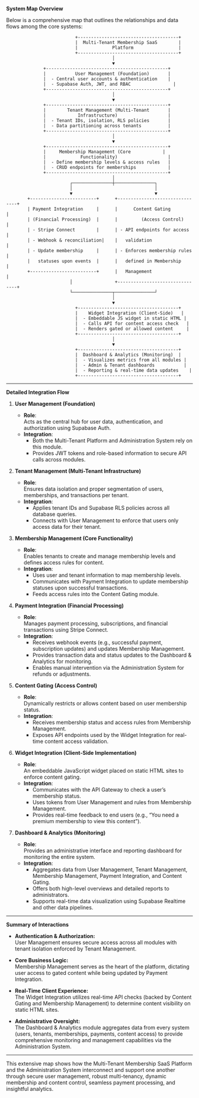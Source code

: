 **System Map Overview**

Below is a comprehensive map that outlines the relationships and data flows among the core systems:

```
                          +--------------------------------------+
                          |  Multi-Tenant Membership SaaS        |
                          |             Platform                 |
                          +--------------------------------------+
                                        │
                                        ▼
              +----------------------------------------------+
              |           User Management (Foundation)       |
              |  - Central user accounts & authentication    |
              |  - Supabase Auth, JWT, and RBAC                |
              +----------------------------------------------+
                                        │
                                        ▼
              +----------------------------------------------+
              |        Tenant Management (Multi-Tenant       |
              |            Infrastructure)                   |
              |  - Tenant IDs, isolation, RLS policies       |
              |  - Data partitioning across tenants          |
              +----------------------------------------------+
                                        │
                                        ▼
              +----------------------------------------------+
              |     Membership Management (Core            |
              |             Functionality)                   |
              |  - Define membership levels & access rules   |
              |  - CRUD endpoints for memberships            |
              +----------------------------------------------+
                                        │
                        ┌───────────────┼───────────────┐
                        │                               │
                        ▼                               ▼
        +-------------------------+      +--------------------------------+
        | Payment Integration     |      |      Content Gating            |
        | (Financial Processing)  |      |         (Access Control)       |
        | - Stripe Connect        |      | - API endpoints for access     |
        | - Webhook & reconciliation|    |   validation                   |
        | - Update membership     |      | - Enforces membership rules    |
        |   statuses upon events  |      |   defined in Membership        |
        +-------------------------+      |   Management                   |
                        │                +--------------------------------+
                        └───────────────┬───────────────┘
                                        │
                                        ▼
                          +--------------------------------------+
                          |    Widget Integration (Client-Side)   |
                          |  - Embeddable JS widget in static HTML |
                          |  - Calls API for content access check   |
                          |  - Renders gated or allowed content     |
                          +--------------------------------------+
                                        │
                                        ▼
                          +--------------------------------------+
                          |  Dashboard & Analytics (Monitoring)  |
                          |  - Visualizes metrics from all modules |
                          |  - Admin & Tenant dashboards           |
                          |  - Reporting & real-time data updates    |
                          +--------------------------------------+
```

---

**Detailed Integration Flow**

1. **User Management (Foundation)**
   - **Role**:  
     Acts as the central hub for user data, authentication, and authorization using Supabase Auth.  
   - **Integration**:  
     - Both the Multi-Tenant Platform and Administration System rely on this module.
     - Provides JWT tokens and role-based information to secure API calls across modules.

2. **Tenant Management (Multi-Tenant Infrastructure)**
   - **Role**:  
     Ensures data isolation and proper segmentation of users, memberships, and transactions per tenant.
   - **Integration**:  
     - Applies tenant IDs and Supabase RLS policies across all database queries.
     - Connects with User Management to enforce that users only access data for their tenant.

3. **Membership Management (Core Functionality)**
   - **Role**:  
     Enables tenants to create and manage membership levels and defines access rules for content.
   - **Integration**:  
     - Uses user and tenant information to map membership levels.
     - Communicates with Payment Integration to update membership statuses upon successful transactions.
     - Feeds access rules into the Content Gating module.

4. **Payment Integration (Financial Processing)**
   - **Role**:  
     Manages payment processing, subscriptions, and financial transactions using Stripe Connect.
   - **Integration**:  
     - Receives webhook events (e.g., successful payment, subscription updates) and updates Membership Management.
     - Provides transaction data and status updates to the Dashboard & Analytics for monitoring.
     - Enables manual intervention via the Administration System for refunds or adjustments.

5. **Content Gating (Access Control)**
   - **Role**:  
     Dynamically restricts or allows content based on user membership status.
   - **Integration**:  
     - Receives membership status and access rules from Membership Management.
     - Exposes API endpoints used by the Widget Integration for real-time content access validation.

6. **Widget Integration (Client-Side Implementation)**
   - **Role**:  
     An embeddable JavaScript widget placed on static HTML sites to enforce content gating.
   - **Integration**:  
     - Communicates with the API Gateway to check a user’s membership status.
     - Uses tokens from User Management and rules from Membership Management.
     - Provides real-time feedback to end users (e.g., “You need a premium membership to view this content”).

7. **Dashboard & Analytics (Monitoring)**
   - **Role**:  
     Provides an administrative interface and reporting dashboard for monitoring the entire system.
   - **Integration**:  
     - Aggregates data from User Management, Tenant Management, Membership Management, Payment Integration, and Content Gating.
     - Offers both high-level overviews and detailed reports to administrators.
     - Supports real-time data visualization using Supabase Realtime and other data pipelines.

---

**Summary of Interactions**

- **Authentication & Authorization:**  
  User Management ensures secure access across all modules with tenant isolation enforced by Tenant Management.

- **Core Business Logic:**  
  Membership Management serves as the heart of the platform, dictating user access to gated content while being updated by Payment Integration.

- **Real-Time Client Experience:**  
  The Widget Integration utilizes real-time API checks (backed by Content Gating and Membership Management) to determine content visibility on static HTML sites.

- **Administrative Oversight:**  
  The Dashboard & Analytics module aggregates data from every system (users, tenants, memberships, payments, content access) to provide comprehensive monitoring and management capabilities via the Administration System.

---

This extensive map shows how the Multi-Tenant Membership SaaS Platform and the Administration System interconnect and support one another through secure user management, robust multi-tenancy, dynamic membership and content control, seamless payment processing, and insightful analytics.
